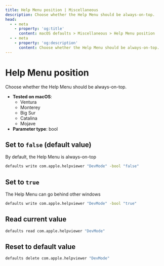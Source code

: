 ```yaml
---
title: Help Menu position | Miscellaneous
description: Choose whether the Help Menu should be always-on-top.
head:
  - - meta
    - property: 'og:title'
      content: macOS defaults > Miscellaneous > Help Menu position
  - - meta
    - property: 'og:description'
      content: Choose whether the Help Menu should be always-on-top.
---
```


# Help Menu position

Choose whether the Help Menu should be always-on-top.

<!-- break lists -->

- **Tested on macOS**:
  - Ventura
  - Monterey
  - Big Sur
  - Catalina
  - Mojave
- **Parameter type**: bool

## Set to `false` (default value)

By default, the Help Menu is always-on-top

```bash
defaults write com.apple.helpviewer "DevMode" -bool "false"
```

## Set to `true`

The Help Menu can go behind other windows

```bash
defaults write com.apple.helpviewer "DevMode" -bool "true"
```

## Read current value

```bash
defaults read com.apple.helpviewer "DevMode"
```

## Reset to default value

```bash
defaults delete com.apple.helpviewer "DevMode"
```
